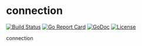 # connection

[![Build Status](https://api.travis-ci.org/nortonlifelock/connection.svg?branch=master)](https://travis-ci.org/nortonlifelock/connection)
[![Go Report Card](https://goreportcard.com/badge/github.com/nortonlifelock/connection)](https://goreportcard.com/report/github.com/nortonlifelock/connection)
[![GoDoc](https://godoc.org/github.com/nortonlifelock/connection?status.svg)](https://godoc.org/github.com/nortonlifelock/connection)
[![License](https://img.shields.io/badge/License-Apache%202.0-blue.svg)](https://opensource.org/licenses/Apache-2.0)

connection
